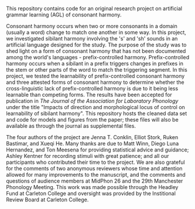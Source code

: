This repository contains code for an original research project on artificial grammar learning (AGL) of consonant harmony. 

Consonant harmony occurs when two or more consonants in a domain (usually a word) change to match one another in some way. In this project, we investigated sibilant harmony involving the 's' and 'sh' sounds in an artificial language designed for the study. The purpose of the study was to shed light on a form of consonant harmony that has not been documented among the world's languages - prefix-controlled harmony. Prefix-controlled harmony occurs when a sibilant in a prefix triggers changes in prefixes in the stem or other parts of the word to match the triggering segment. In this project, we tested the learnability of prefix-controlled consonant harmony and three attested forms of consonant harmony to determine whether the cross-linguistic lack of prefix-controlled harmony is due to it being less learnable than competing forms. The results have been accepted for publication in *The Journal of the Association for Laboratory Phonology* under the title "Impacts of direction and morphological locus of control on learnability of sibilant harmony". This repository hosts the cleaned data set and code for models and figures from the paper; these files will also be available as through the journal as supplemental files. 

The four authors of the project are Jenna T. Conklin, Elliot Stork, Ruken Bastimar, and Xueqi He. Many thanks are due to Matt Winn, Diego Luna Hernandez, and Ton Meesena for providing statistical advice and guidance; Ashley Kentner for recording stimuli with great patience; and all our participants who contributed their time to the project. We are also grateful for the comments of two anonymous reviewers whose time and attention allowed for many improvements to the manuscript, and the comments and questions of audience members at MidPhon 26 and the 29th Manchester Phonology Meeting. This work was made possible through the Headley Fund at Carleton College and oversight was provided by the Institional Review Board at Carleton College. 
